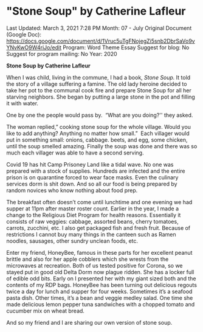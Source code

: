 # "Stone Soup" by Catherine Lafleur

Last Updated: March 3, 2021 7:28 PM
Month: 07 - July
Original Document (Google Doc): https://docs.google.com/document/d/1Vruc5uTgFNojegZi5snb2DbrSaVo9vYNvKwO9W4riJo/edit
Program: Word Theme Essay
Suggest for blog: No
Suggest for program mailing: No
Year: 2020

**Stone Soup by Catherine Lafleur**

When I was child, living in the commune, I had a book, *Stone Soup.* It told the story of a village suffering a famine. The old lady heroine decided to take her pot to the communal cook fire and prepare Stone Soup for all her starving neighbors. She began by putting a large stone in the pot and filling it with water.

One by one the people would pass by.  “What are you doing?'' they asked.

The woman replied,” cooking stone soup for the whole village. Would you like to add anything? Anything no matter how small.”  Each villager would put in something small: onions, cabbage. beets, and egg, some chicken, until the soup smelled amazing. Finally the soup was done and there was so much each villager was able to have a second serving.

Covid 19 has hit Camp Prisoney Land like a tidal wave. No one was prepared with a stock of supplies. Hundreds are infected and the entire prison is on quarantine forced to wear face masks. Even the culinary services dorm is shit down. And so all our food is being prepared by random novices who know nothing about food prep.

The breakfast often doesn’t come until lunchtime and one evening we had supper at 11pm after master roster count. Earlier in the year, I made a change to the Religious Diet Program for health reasons. Essentially it consists of raw veggies: cabbage, assorted beans, cherry tomatoes, carrots, zucchini, etc. I also get packaged fish and fresh fruit. Because of restrictions I cannot buy many things in the canteen such as Ramen noodles, sausages, other sundry unclean foods, etc.

Enter my friend, HoneyBee, famous in these parts for her excellent peanut brittle and also for her apple cobblers which she wrests from the microwaves at recreation. Both of us tested positive for Corona, so we stayed put in good old Delta Dorm now plague ridden. She has a locker full of edible odd bits. Early on I presented her with my giant sized both and the contents of my RDP bags. HoneyBee has been turning out delicious regouts twice a day for lunch and supper for four weeks. Sometimes it’s a seafood pasta dish. Other times, it’s a bean and veggie medley salad. One time she made delicious lemon pepper tuna sandwiches with a chopped tomato and cucumber mix on wheat bread.

And so my friend and I are sharing our own version of stone soup.